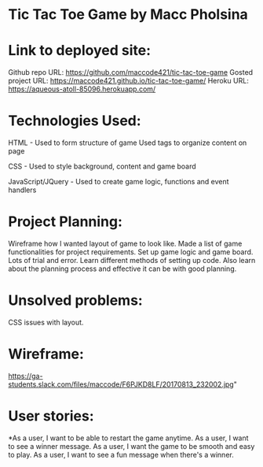 # Tic Tac Toe Game by Macc Pholsina

# Link to deployed site:
Github repo URL: https://github.com/maccode421/tic-tac-toe-game
Gosted project URL: https://maccode421.github.io/tic-tac-toe-game/
Heroku URL:
https://aqueous-atoll-85096.herokuapp.com/

# Technologies Used:
HTML - Used to form structure of game
Used tags to organize content on page

CSS - Used to style background, content and game board

JavaScript/JQuery - Used to create game logic, functions and event handlers

# Project Planning:
Wireframe how I wanted layout of game to look like.
Made a list of game functionalities for project requirements. Set up game logic and game board. Lots of trial and error. Learn different methods of setting up code. Also learn about the planning process and effective it can be with good planning.

# Unsolved problems:
CSS issues with layout.

# Wireframe:
https://ga-students.slack.com/files/maccode/F6PJKD8LF/20170813_232002.jpg"

# User stories:
*As a user, I want to be able to restart the game anytime.
As a user, I want to see a winner message.
As a user, I want the game to be smooth and easy to play.
As a user, I want to see a fun message when there's a winner.
